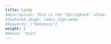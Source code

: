 ```yaml
---
title: Landy
#description: This is the "Springbank" album.
#featured_image: camus_logo.webp
#keywords: ["Hennessy"]
weight: 2
#menus: "main"
---
```


